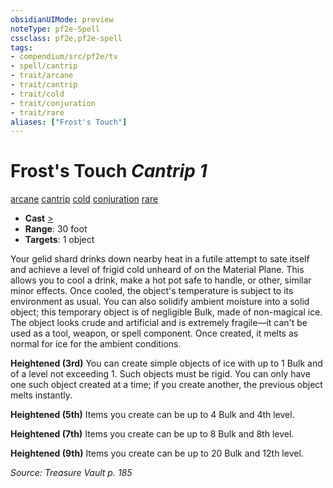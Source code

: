 ```yaml
---
obsidianUIMode: preview
noteType: pf2e-Spell
cssclass: pf2e,pf2e-spell
tags:
- compendium/src/pf2e/tv
- spell/cantrip
- trait/arcane
- trait/cantrip
- trait/cold
- trait/conjuration
- trait/rare
aliases: ["Frost's Touch"]
---
```

# Frost's Touch *Cantrip 1*   
[arcane](rules/traits/arcane.md "Arcane Tradition Trait")  [cantrip](rules/traits/cantrip.md "Cantrip Spell Trait")  [cold](rules/traits/cold.md "Cold Energy & Element Trait")  [conjuration](rules/traits/conjuration.md "Conjuration School Trait")  [rare](rules/traits/rare.md "Rare Rarity Trait")  

- **Cast** [>](rules/core-rulebook/chapter-9-playing-the-game.md#Actions "Single Action") 
- **Range**: 30 foot
- **Targets**: 1 object

Your gelid shard drinks down nearby heat in a futile attempt to sate itself and achieve a level of frigid cold unheard of on the Material Plane. This allows you to cool a drink, make a hot pot safe to handle, or other, similar minor effects. Once cooled, the object's temperature is subject to its environment as usual. You can also solidify ambient moisture into a solid object; this temporary object is of negligible Bulk, made of non-magical ice. The object looks crude and artificial and is extremely fragile—it can't be used as a tool, weapon, or spell component. Once created, it melts as normal for ice for the ambient conditions.

**Heightened (3rd)** You can create simple objects of ice with up to 1 Bulk and of a level not exceeding 1. Such objects must be rigid. You can only have one such object created at a time; if you create another, the previous object melts instantly.

**Heightened (5th)** Items you create can be up to 4 Bulk and 4th level.

**Heightened (7th)** Items you create can be up to 8 Bulk and 8th level.

**Heightened (9th)** Items you create can be up to 20 Bulk and 12th level.

*Source: Treasure Vault p. 185*